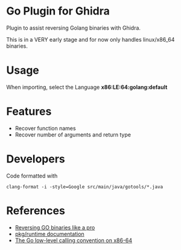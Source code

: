 Go Plugin for Ghidra
=============================

Plugin to assist reversing Golang binaries with Ghidra.

This is in a VERY early stage and for now only handles linux/x86_64 binaries.

# Usage

When importing, select the Language **x86:LE:64:golang:default**

# Features

- Recover function names
- Recover number of arguments and return type

# Developers

Code formatted with

`clang-format -i -style=Google src/main/java/gotools/*.java`

# References

- [Reversing GO binaries like a pro](https://rednaga.io/2016/09/21/reversing_go_binaries_like_a_pro/)
- [pkg/runtime documentation](https://golang.org/pkg/runtime/)
- [The Go low-level calling convention on x86-64](https://science.raphael.poss.name/go-calling-convention-x86-64.html#strings-and-slices-use-two-and-three-words)
